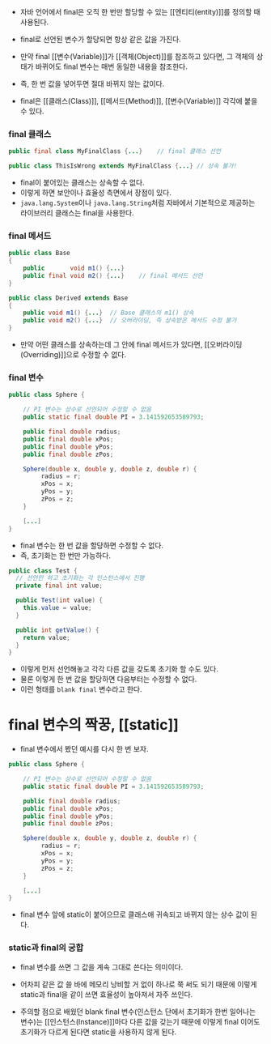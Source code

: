 - 자바 언어에서 final은 오직 한 번만 할당할 수 있는 [[엔티티(entity)]]를 정의할 때 사용된다.
- final로 선언된 변수가 할당되면 항상 같은 값을 가진다.

- 만약 final [[변수(Variable)]]가 [[객체(Object)]]를 참조하고 있다면, 그 객체의 상태가 바뀌어도 final 변수는 매번 동일한 내용을 참조한다.

- 즉, 한 번 값을 넣어두면 절대 바뀌지 않는 값이다.

- final은 [[클래스(Class)]], [[메서드(Method)]], [[변수(Variable)]] 각각에 붙을 수 있다.

### final 클래스

```java
public final class MyFinalClass {...}    // final 클래스 선언

public class ThisIsWrong extends MyFinalClass {...} // 상속 불가!
```

 - final이 붙어있는 클래스는 상속할 수 없다.
 - 이렇게 하면 보안이나 효율성 측면에서 장점이 있다. 
 - `java.lang.System`이나 `java.lang.String`처럼 자바에서 기본적으로 제공하는 라이브러리 클래스는 final을 사용한다.

### final 메서드

```java
public class Base
{
    public       void m1() {...}
    public final void m2() {...}    // final 메서드 선언
}

public class Derived extends Base
{
    public void m1() {...}  // Base 클래스의 m1() 상속
    public void m2() {...}  // 오버라이딩, 즉 상속받은 메서드 수정 불가
}
```

- 만약 어떤 클래스를 상속하는데 그 안에 final 메서드가 있다면, [[오버라이딩(Overriding)]]으로 수정할 수 없다.

### final 변수

```java
public class Sphere {

    // PI 변수는 상수로 선언되어 수정할 수 없음
    public static final double PI = 3.141592653589793;

    public final double radius;
    public final double xPos;
    public final double yPos;
    public final double zPos;

    Sphere(double x, double y, double z, double r) {
         radius = r;
         xPos = x;
         yPos = y;
         zPos = z;
    }

    [...]
}
```

- final 변수는 한 번 값을 할당하면 수정할 수 없다.
- 즉, 초기화는 한 번만 가능하다.

```java
public class Test {
  // 선언만 하고 초기화는 각 인스턴스에서 진행
  private final int value;

  public Test(int value) {
	this.value = value;
  }

  public int getValue() {
    return value;
  }
}
```

- 이렇게 먼저 선언해놓고 각각 다른 값을 갖도록 초기화 할 수도 있다.
- 물론 이렇게 한 번 값을 할당하면 다음부터는 수정할 수 없다.
- 이런 형태를 `blank final` 변수라고 한다.

# final 변수의 짝꿍, [[static]]

- final 변수에서 봤던 예시를 다시 한 번 보자.

```java
public class Sphere {

    // PI 변수는 상수로 선언되어 수정할 수 없음
    public static final double PI = 3.141592653589793;

    public final double radius;
    public final double xPos;
    public final double yPos;
    public final double zPos;

    Sphere(double x, double y, double z, double r) {
         radius = r;
         xPos = x;
         yPos = y;
         zPos = z;
    }

    [...]
}
```

- final 변수 앞에 static이 붙어으므로 클래스애 귀속되고 바뀌지 않는 상수 값이 된다.

### static과 final의 궁합

- final 변수를 쓰면 그 값을 계속 그대로 쓴다는 의미이다.
- 어차피 같은 값 쓸 바에 메모리 낭비할 거 없이 하나로 쭉 써도 되기 때문에 이렇게 static과 final을 같이 쓰면 효율성이 높아져서 자주 쓰인다.

- 주의할 점으로 배웠던 blank final 변수(인스턴스 단에서 초기화가 한번 일어나는 변수)는 [[인스턴스(Instance)]]마다 다른 값을 갖는기 때문에 이렇게 final 이어도 초기화가 다르게 된다면 static을 사용하지 않게 된다.
